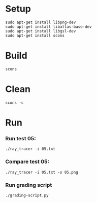 # Setup
```
sudo apt-get install libpng-dev
sudo apt-get install libatlas-base-dev
sudo apt-get install libgsl-dev
sudo apt-get install scons
```

# Build
```
scons
```
# Clean
```
scons -c
```
# Run
### Run test 05: 
```
./ray_tracer -i 05.txt
```
### Compare test 05:
```
./ray_tracer -i 05.txt -s 05.png
```
### Run grading script
```
./grading-script.py
```
